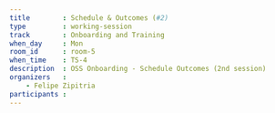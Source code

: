 ```yaml
---
title        : Schedule & Outcomes (#2)
type         : working-session
track        : Onboarding and Training
when_day     : Mon
room_id      : room-5
when_time    : TS-4
description  : OSS Onboarding - Schedule Outcomes (2nd session)
organizers   :
    - Felipe Zipitria
participants :
---
```



